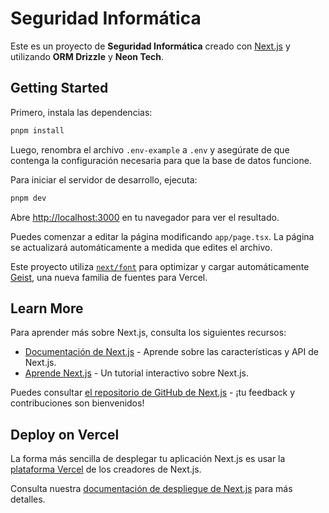 # Seguridad Informática

Este es un proyecto de **Seguridad Informática** creado con [Next.js](https://nextjs.org) y utilizando **ORM Drizzle** y **Neon Tech**.

## Getting Started

Primero, instala las dependencias:

```bash
pnpm install
```

Luego, renombra el archivo `.env-example` a `.env` y asegúrate de que contenga la configuración necesaria para que la base de datos funcione.

Para iniciar el servidor de desarrollo, ejecuta:

```bash
pnpm dev
```

Abre [http://localhost:3000](http://localhost:3000) en tu navegador para ver el resultado.

Puedes comenzar a editar la página modificando `app/page.tsx`. La página se actualizará automáticamente a medida que edites el archivo.

Este proyecto utiliza [`next/font`](https://nextjs.org/docs/app/building-your-application/optimizing/fonts) para optimizar y cargar automáticamente [Geist](https://vercel.com/font), una nueva familia de fuentes para Vercel.

## Learn More

Para aprender más sobre Next.js, consulta los siguientes recursos:

- [Documentación de Next.js](https://nextjs.org/docs) - Aprende sobre las características y API de Next.js.
- [Aprende Next.js](https://nextjs.org/learn) - Un tutorial interactivo sobre Next.js.

Puedes consultar [el repositorio de GitHub de Next.js](https://github.com/vercel/next.js) - ¡tu feedback y contribuciones son bienvenidos!

## Deploy on Vercel

La forma más sencilla de desplegar tu aplicación Next.js es usar la [plataforma Vercel](https://vercel.com/new?utm_medium=default-template&filter=next.js&utm_source=create-next-app&utm_campaign=create-next-app-readme) de los creadores de Next.js.

Consulta nuestra [documentación de despliegue de Next.js](https://nextjs.org/docs/app/building-your-application/deploying) para más detalles.
